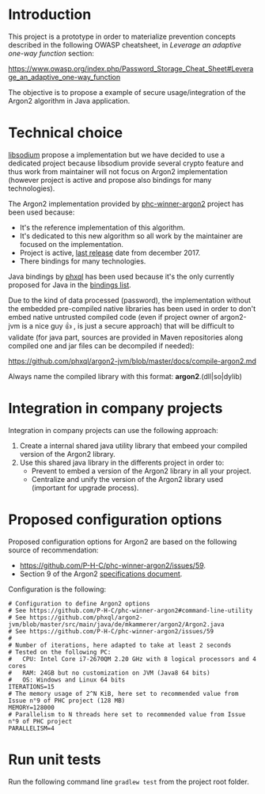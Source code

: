 # Introduction

This project is a prototype in order to materialize prevention concepts described in the following OWASP cheatsheet, in *Leverage an adaptive one-way function* section:

https://www.owasp.org/index.php/Password_Storage_Cheat_Sheet#Leverage_an_adaptive_one-way_function

The objective is to propose a example of secure usage/integration of the Argon2 algorithm in Java application.

# Technical choice

[libsodium](https://download.libsodium.org/doc/) propose a implementation but we have decided to use a dedicated project because libsodium provide several crypto feature and thus work from maintainer will not focus on Argon2 implementation (however project is active and propose also bindings for many technologies).

The Argon2 implementation provided by [phc-winner-argon2](https://github.com/P-H-C/phc-winner-argon2) project has been used because:
* It's the reference implementation of this algorithm.
* It's dedicated to this new algorithm so all work by the maintainer are focused on the implementation.
* Project is active, [last release](https://github.com/P-H-C/phc-winner-argon2/blob/master/CHANGELOG.md) date from december 2017.
* There bindings for many technologies.

Java bindings by [phxql](https://github.com/phxql/argon2-jvm) has been used because it's the only currently proposed for Java in the [bindings list](https://github.com/P-H-C/phc-winner-argon2#bindings).

Due to the kind of data processed (password), the implementation without the embedded pre-compiled native libraries has been used in order to don't embed native untrusted compiled code (even if project owner of argon2-jvm is a nice guy  :+1: , is just a secure approach) that will be difficult to validate (for java part, sources are provided in Maven repositories along compiled one and jar files can be decompiled if needed):

https://github.com/phxql/argon2-jvm/blob/master/docs/compile-argon2.md

Always name the compiled library with this format: **argon2**.(dll|so|dylib)

# Integration in company projects

Integration in company projects can use the following approach:
1. Create a internal shared java utility library that embeed your compiled version of the Argon2 library.
2. Use this shared java library in the differents project in order to:
    * Prevent to embed a version of the Argon2 library in all your project.
    * Centralize and unify the version of the Argon2 library used (important for upgrade process).

# Proposed configuration options

Proposed configuration options for Argon2 are based on the following source of recommendation:
* https://github.com/P-H-C/phc-winner-argon2/issues/59.
* Section 9 of the Argon2 [specifications document](https://github.com/P-H-C/phc-winner-argon2/blob/master/argon2-specs.pdf).

Configuration is the following:

```
# Configuration to define Argon2 options
# See https://github.com/P-H-C/phc-winner-argon2#command-line-utility
# See https://github.com/phxql/argon2-jvm/blob/master/src/main/java/de/mkammerer/argon2/Argon2.java
# See https://github.com/P-H-C/phc-winner-argon2/issues/59
#
# Number of iterations, here adapted to take at least 2 seconds
# Tested on the following PC:
#   CPU: Intel Core i7-2670QM 2.20 GHz with 8 logical processors and 4 cores
#   RAM: 24GB but no customization on JVM (Java8 64 bits)
#   OS: Windows and Linux 64 bits
ITERATIONS=15
# The memory usage of 2^N KiB, here set to recommended value from Issue n°9 of PHC project (128 MB)
MEMORY=128000
# Parallelism to N threads here set to recommended value from Issue n°9 of PHC project
PARALLELISM=4
```

# Run unit tests

Run the following command line `gradlew test` from the project root folder.
